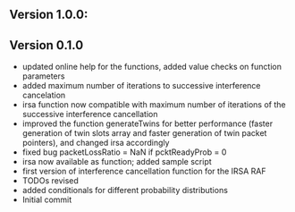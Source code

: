 ## Version 1.0.0:


## Version 0.1.0
 - updated online help for the functions, added value checks on function parameters
 - added maximum number of iterations to successive interference cancelation
 - irsa function now compatible with maximum number of iterations of the successive interference cancellation
 - improved the function generateTwins for better performance (faster generation of twin slots array and faster generation of twin packet pointers), and changed irsa accordingly
 - fixed bug packetLossRatio = NaN if pcktReadyProb = 0
 - irsa now available as function; added sample script
 - first version of interference cancellation function for the IRSA RAF
 - TODOs revised
 - added conditionals for different probability distributions
 - Initial commit


